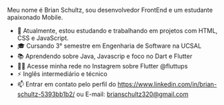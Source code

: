 Meu nome é Brian Schultz, sou desenvolvedor FrontEnd e um estudante apaixonado Mobile.
- 🔭 Atualmente, estou estudando e trabalhando em projetos com HTML, CSS e JavaScript.
- 🎓 Cursando 3° semestre em Engenharia de Software na UCSAL
- 📚 Aprendendo sobre Java, Javascrip e foco no Dart e Flutter
- 👨‍💻 Acesse minha rede no Instagrem sobre Flutter @fluttups
- ⚡️ Inglês intermediário e técnico
- 📫 Entrar em contato pelo perfil do https://www.linkedin.com/in/brian-schultz-5393bb1b2/ ou E-mail: brianschultz320@gmail.com
